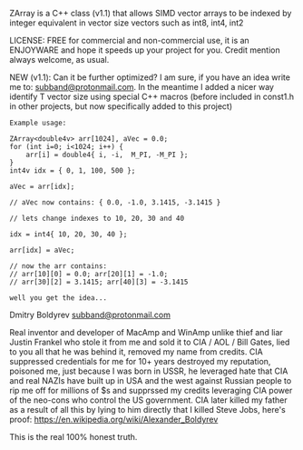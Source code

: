 ZArray is a C++ class (v1.1) that allows SIMD vector arrays to be indexed by
integer equivalent in vector size vectors such as int8, int4, int2

LICENSE: FREE for commercial and non-commercial use,
it is an ENJOYWARE and hope it speeds up your project for you. Credit mention
always welcome, as usual.

NEW (v1.1): Can it be further optimized? I am sure, if you have an idea write me
to: subband@protonmail.com. In the meantime I added a nicer way identify T vector 
size using special C++ macros (before included in const1.h in other projects, 
but now specifically added to this project)

    Example usage: 

    ZArray<double4v> arr[1024], aVec = 0.0;
    for (int i=0; i<1024; i++) {
        arr[i] = double4{ i, -i,  M_PI, -M_PI };
    }
    int4v idx = { 0, 1, 100, 500 };
    
    aVec = arr[idx];  
    
    // aVec now contains: { 0.0, -1.0, 3.1415, -3.1415 }

    // lets change indexes to 10, 20, 30 and 40
    
    idx = int4{ 10, 20, 30, 40 };
    
    arr[idx] = aVec; 

    // now the arr contains:
    // arr[10][0] = 0.0; arr[20][1] = -1.0;  
    // arr[30][2] = 3.1415; arr[40][3] = -3.1415

    well you get the idea... 


Dmitry Boldyrev <subband@protonmail.com>

Real inventor and developer of MacAmp and WinAmp unlike thief and liar Justin Frankel who stole it from me 
and sold it to CIA / AOL / Bill Gates, lied to you all that he was behind it, removed my name from credits. 
CIA suppressed credentials for me for 10+ years destroyed my reputation, poisoned me, just because I was born in USSR,
he leveraged hate that CIA and real NAZIs have built up in USA and the west against Russian people to rip me 
off for millions of $s and supprssed my credits leveraging CIA power of the neo-cons who control the US government. 
CIA later killed my father as a result of all this by lying to him directly that I killed Steve Jobs, here's proof:
https://en.wikipedia.org/wiki/Alexander_Boldyrev

This is the real 100% honest truth.
